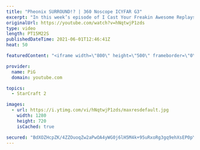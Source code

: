 ```yaml
---
title: "Pheonix SURROUND!? | 360 Noscope ICYFAR G3"
excerpt: "In this week’s episode of I Cast Your Freakin Awesome Replays (ICYFAR) players sent in their replays where they set up flanks and surrounds to crush their enemies.  \"Surgical Warfare\" - Minimise your losses and try to achieve the cleanest victory possible! Even if it devolves into a shitshow, send it"
originalUrl: https://youtube.com/watch?v=hNqtwjP1zds
type: video
length: PT15M22S
publishedDateTime: 2021-06-01T12:46:41Z
heat: 50

featuredContent: "<iframe width=\"800\" height=\"500\" frameborder=\"0\" src=\"https://www.youtube.com/embed/hNqtwjP1zds\" allow=\"accelerometer; autoplay; encrypted-media; gyroscope; picture-in-picture\" allowfullscreen></iframe>"

provider:
  name: PiG
  domain: youtube.com

topics:
  - StarCraft 2

images:
  - url: https://i.ytimg.com/vi/hNqtwjP1zds/maxresdefault.jpg
    width: 1280
    height: 720
    isCached: true

secured: "BdXOZHcpZK/4ZZOuoqZw2aPwOA4yWG0j6lH5M4k+95uRxoRg3gq9ehXsEP0pYvwoKynRzoAfsuLpA/C9tR+5bcWy/wlZzh+zGpFICsPVI8ppFFz/4ZoXaaEalNWLLsImE+4gL/kG7ozriO51OreB+Sf7fBk4si5dIaYHv0MTZWvSNhQkDM7SshlOnfCYHPxOJe+tt4Vo3FAJ/mO3C1MtiaXlQnOHd8LGaPsRSKK11cHNvW0DByYRw5SsMniNIazTVwUcJ2OmiWCVTcv2h1rtVrQ7yE5+zVYmtu1eCMEzNHfCRxJR7a8Lj5ofrrOg/SCZRWdB8BiphYdgQ9EdNJyOQTsjD6k100/ug4BiswFFRvahq7f6PH6Kon3RkxJB+nK5xrAPyKZ0f+pMTCMykO4fGtUtLhy/4DNYHX3DbZ0ro5M=;6ZrsfTAfTYNKYk/PwK1oNA=="
---
```


